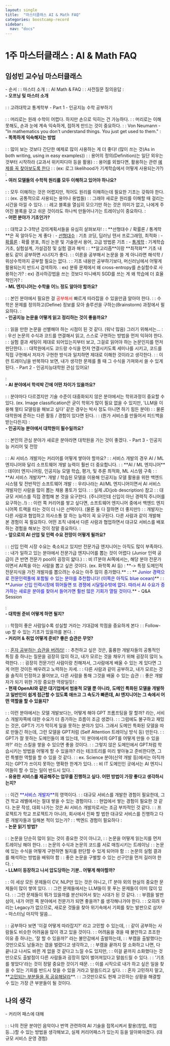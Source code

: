 ```yaml
---
layout: single
title:  "마스터클래스 AI & Math FAQ"
categories: boostcamp-record
sidebar:
  nav: "docs"
---
```


# 1주 마스터클래스 : AI & Math FAQ

<h2> 임성빈 교수님 마스터클래스</h2>
- 순서
: : 마스터 소개
: : AI Math & FAQ
: : 사전질문 질의응답
: <br><b>- 오프닝 및 마스터 소개</b><br><br>
: : 고려대학교 통계학부
- Part 1 - 인공지능 수학 공부하기<br><br>
: : 머리로는 원래 수학이 어렵다. 하지만 손으로 익히는 건 가능하다.
: : 머리로는 이해 못해도, 손과 눈에 계속 익숙하게, 접하게 만드는 것이 중요하다.
: : Von Neumann - "In mathematics you don't understand things. You just get used to them."
: <br><b>- 똑똑하게 익숙해지는 방법</b><br><br>
: : 많이 보는 것보다 간단한 예제로 많이 사용하는 게 더 좋다! (많이 쓰는 것(As in both writing, using in easy examples))
: : 용어의 정의(Definition)는 일단 외우는 것부터 시작하라 (교과서 위키피디아 등을 활용)
: : 용어를 외웠다면, 활용하는 관련 <u>예제를 꼭 찾아보도록 한다</u>
: : (ex: 로그 likelihood가 기계학습에서 어떻게 사용되는가?)
: <br><b>- 여러 모델들의 수학적 원리를 모두 이해하고 있어야 하나요?</b><br><br>
: : 모두 이해하는 것은 어렵지만, 적어도 원리를 이해하는데 필요한 기초는 갖춰야 한다.
: : (ex. 공통적으로 사용되는 용어나 용법들)
: : 그래야 새로운 원리를 이해할 때 걸리는 시간을 아낄 수 있다.
: : 레고 블록을 열심히 모으기만 하는 것은 의미가 없고, 나에게 주어진 블록을 갖고 쉬운 것이라도 하나씩 만들어나가는 트레이닝이 중요하다.
: <br><b>- 어떤 분야가 기초인가?</b><br><br>
: : 대학교 2-3학년 강의계획서들을 유심히 살펴보자!
: : **선형대수 / 확률론 / 통계학**은 꼭 알아두는 게 좋다
: - <u>선형대수</u> : 기초 코딩, 딥러닝 텐서 프로그래밍, 최적화
: - <u>확률론</u> : 확률 분포, 최신 논문 및 기술문서 용어, 고급 방법론 기초
: - <u>통계학</u> : 기계학습 기초, 실험설계, 가설검정 및 실험 결과 해석
: : **알고리즘**이랑 **최적화** 기초 내용도 같이 공부하면 시너지가 좋다.
: : 이론을 공부해서 논문을 쓸 게 아니라면 해석학 / 위상수학까지 공부할 필요는 없다.
: : 기초 내용만 공부하기보다, 머신러닝에서 어떻게 활용되는지 반드시 검색하자.
: ex) 분류 문제에서 왜 cross-entropy를 손실함수로 사용하는가?
: ex) 경사하강법을 쓰는 것보다 미니배치 SGD를 쓰는 게 왜 학습에 더 효율적인가?
: <br><b>- ML 엔지니어는 수학을 어느 정도 알아야 할까요?</b><br><br>
: : 본인 분야에서 필요한 걸 <span style="color:red">공부해서</span> 빠르게 따라잡을 수 있을만큼 알아야 한다.
: : 수학은 문제를 정의하고(Define) 정보를 모아 솔루션을 구하는(Brainstorm) 과정에서 필요하다.
: <br><b>- 인공지능 논문을 어떻게 읽고 정리하는 것이 좋을까요?</b><br><br>
: : 읽을 만한 논문을 선별해야 하는 시점이 된 것 같다. (워낙 많음) 그러기 위해서는...
: : 우선 논문의 수식과 코드를 연결해서 읽고, 스스로 구현하는 방법을 먼저 익혀야 한다.
: : 실험 결과 세팅이 제대로 되어있는지부터 보고, 그걸로 읽어야 하는 논문인지를 먼저 판단한다.
: : 대학원에서도 코드랑 수식을 먼저 연결시키도록 세미나를 시키고, 코드를 직접 구현해서 저자가 구현한 방식과 일치하면 제대로 이해한 것이라고 생각한다.
: :  이런 트레이닝을 반복하다 보면, 내가 생각한 문제를 풀 때 그 수식을 가져와서 쓸 수 있게 된다.
- Part 2 - 인공지능대학원 관심 있어요!<br><br>
: <br><b>- AI 분야에서 학석박 간에 어떤 차이가 있을까요?</b><br><br>
: : 분야마다 다르겠지만 기술 수준이 대중화되지 않은 분야에서는 학위과정이 중요할 수 있다. (ex. Image classification은 굳이 학위가 많이 필요 없을 수 있지만, 'LLM을 이용해 멀티 모델링을 해보고 싶다' 같은 경우는 박사 정도 아니면 하기 힘든 분야)
: : 물론 대학원에 준하는 다른 활동 / 경험이 있다면 된다.
: : (뭔가 서비스를 만들어서 피드백을 받는다든지)
: <br><b>- 인공지능 분야에서 대학원이 필수일까요?</b><br><br>
: : 본인의 관심 분야가 새로운 분야라면 대학원을 가는 것이 좋겠다.
- Part 3 - 인공지능 커리어 및 전망<br><br>
: : AI 서비스 개발자는 커리어를 어떻게 쌓아야 할까요?
: : 서비스 개발의 경우 AI / ML 엔지니어와 달리 소프트웨어 개발 능력이 훨씬 더 중요합니다.
: : **AI / ML 엔지니어** : 데이터 엔지니어링, 인공지능 모델 학습, 평가, 및 추론 최적화, ML 시스템 구축
: : **AI 서비스 개발자**: 개발 / 학습된 모델을 이용해 인공지능 모델 활용을 위한 백엔드 시스템 및 전반적인 소프트웨어 개발
: : 우리나라는 AI/ML 엔지니어이면서 AI 서비스 개발자인 사람을 많이 뽑는 채용 풍토가 있다.
: : 실제 JD(job description) 참고
: : 대규모 서비스를 직접 경험해 본 것을 요구한다. (주니어인데 신입이 아닌 경력직 주니어를 요구하는..!)
: : 이런 쪽 커리어를 쌓고 싶다면, 소프트웨어 엔지니어 중에서 백엔드 엔지니어쪽 트랙을 타는 것이 더 나은 선택이다. (물론 둘 다 잘하면 더 좋지만!)
: : 개발자는 다른 사람과 협업하고 의사소통 잘 하는 능력이 꼭 요구된다. 다른 사람과 같이 개발해 본 경험이 꼭 필요하다. 어떤 조직 내에서 다른 사람과 협업하면서 대규모 서비스를 배포하는 경험을 해보는 것이 정말 중요하다. 
: <br><b>- 앞으로의 AI 산업 및 인력 수요 전망이 어떻게 될까요?</b><br><br>
: : 신입 인력 시장 수요는 축소되고 있지만 전문가급 엔지니어는 아직도 많이 부족하다.
: : 내가 일하고 있는 분야에서 전문가급 엔지니어를 뽑는 것이 어렵다 (Junior 인력 공급이 큰 반면 전문가 pool이 굉장히 얇다.)
: : 비 IT분야 AI쪽에서는, 해당 분야 전문가이면서 AI쪽을 아는 사람을 뽑고 싶은 것이다. (ex. 화학쪽 AI 등)
: **-> 특정 도메인적 전문지식을 가진 개발자를 뽑으려는 수요는 아주 많이 증가했다.**
: : **<span style="color:blue"> Junior 경력으로 전문인력풀에 포함될 수 있는 분야를 추천합니다! (이쪽은 아직도 blue ocean)</span>** 
: : **<span style="color:blue">Junior 신입 인력시장에 뛰어들면 또 경쟁에 시달릴수밖에 없다. 따라서 AI 수요가 증가하는 새로운 분야를 찾아서 들어가면 훨씬 많은 기회가 열릴 것이다.</span>**
- Q&A Session<br><br>
: <br><b>- 대학원 준비 어떻게 하면 될지?</b><br><br>
: : 학점이 좋은 사람일수록 성실할 거라는 기대감에 학점을 중요하게 본다
: : Follow-up 할 수 있는 기초가 있을까를 본다.
: <br><b>- 커리어 & 취업 어떻게 준비? 좋은 습관은 무엇?</b><br><br>
: : <u>혼자 공부하는 습관을 버려라!</u>
: : 추천하고 싶은 것은, 훌륭한 개발자들의 공통적인 특징 중 하나는 질문을 굉장히 많이 하고, 내가 모르는 것을 채우기 위해 굉장히 많이 노력한다.
: : 굉장히 전문가인 사람이랑 친해져서, 그사람에게 배울 수 있는 게 있다면 그게 어떤 것이든 배우려고 노력하는 자세.
: : 다른 사람과 같이 공부하고, 내가 모르는 것을 솔직히 인정하고 물어보고, 다른 사람을 통해 그것을 배울 수 있는 습관
: : 좋은 개발자가 되기 위한 가장 중요한 역량일듯!
: <br><b>- 현재 OpenAI와 같은 대기업에서 범용적 모델 뿐 아니라, 도메인 특화된 모델을 개발하고 일반인이 쉽게 접근할 수 있도록 애쓰고 그 속도가 빠른데, AI 엔지니어는 그 속에서 어떤 역할을 할 수 있을지?</b><br><br>
: : 이런 분야에서는 모델 개발보다는, 어떻게 해야 GPT 프롬프팅을 잘 할까? 라는, 서비스 개발자쪽에 대한 수요가 더 증가하는 흐름이 조금 생겼다.
: : 그럼에도 불구하고 재밌는 것은, GPT가 기가 막히게 일을 못하는 분야가 있다. 그래서 도메인 특화된 모델을 따로 만들긴 하는데, 그런 모델을 GPT처럼 (Self Attention 트레이닝 방식 등) 만든다.
: : GPT가 잘 못하는 도메인들이 꽤 있는데, '이 분야에서의 GPT를 어떻게 만들 수 있을까?' 라는 스킬을 쌓을 수 있으면 좋을 것이다.
: : 그렇지 않은 도메인에서 GPT처럼 학습시키는 방법을 어떻게 할 수 있을까? 라는 테크트리를 미리 쌓아놓고 준비한다면, 그런 특별한 역할을 할 수 있을 것 같다.
: : ex. Science 분야(신약 개발 등)에서는 아직까지는 GPT가 쓰이지 못하는 명확한 한계가 있다.
: : 비 IT 도메인인 곳에서는 AI 엔지니어들이 할 수 있는 일이 반드시 있다.
: <br><b>- 유용한 서비스를 제공해주는 업무를 진행하고 싶다. 어떤 방법이 가장 좋다고 생각하시는지?</b><br><br>
: : 이건 <span style="color:blue">**서비스 개발자**</span>의 영역이다.
: : 대규모 서비스를 개발한 경험이 필요한데, 그건 학교 레벨에서는 절대 쌓을 수 있는 경험이다.
: : 현업에서 쌓는 경험이 필요한 것 같다. 논문 작성, 대회 나가는 것은 AI 서비스 개발자로서는 조금 부차적인 것 같다. 
: : 프로젝트가 학교 프로젝트가 아니라, 회사에서 진짜 할 법한 대규모 서비스를 진행하고 다른 개발자들과 일해본 적이 있는가?
: : 백엔드 경험이 필요하다
: <br><b>- 논문 읽기 방법?</b><br><br>
: : 논문을 단순히 많이 읽는 것이 중요한 것이 아니고,
: : 논문을 어떻게 읽는지를 먼저 트레이닝 해야 한다.
: : 논문의 수식과 논문의 코드를 서로 매칭시키는 트레이닝
: : 논문에 있는 수식을 어떻게 구현하면 될지를 판단할 수 있게 되어야 함
: : 논문의 실험 결과를 해석하는 방법을 배워야 함
: : 좋은 논문을 구별할 수 있는 선구안을 먼저 길러야 한다.
: <br><b>- LLM이 등장하고 나서 압도당하는 기분.. 어떻게 해야할까?</b><br><br>
: : 이 세상 모든 문제들이 CV, NLP만 있는 것은 아니고, IT 분야 외의 현실의 중요한 문제들이 많이 쌓여 있다.
: : 그런 문제들에서는 LLM들이 못 푸는 문제들이 이미 많이 있다.
: : 그런 문제들이 뭐가 있을까를 분산되어서 찾는 시대가 된 것 같다.
: : 부캠을 발판삼아, 내가 어떤 쪽 분야에서 전문가가 되면 좋을까? 를 생각해나가야 한다.
: : 오히려 우리는 Legacy가 없으므로, 새로운 것들을 찾아 위기속에서 기회를 찾는 발판으로 삼자!
- 마스터님 마지막 말씀...<br><br>
: : 공부하다 보면 '이걸 어떻게 따라잡지?' 라고 고민할 수 있는데,
: : 같이 공부하는 사람들도 비슷한 어려움을 많이 겪고 있을 것이다.
: : 어려움을 겪을 때 불안하고 초조한 이유 중 하나는, '잘 할 수 있을까?' 라는 불안감에서 출발하는데,
: : 부캠을 출발했다는 것만으로도 남들과는 갭을 벌렸다고 생각하고,
: : 부캠을 끝까지 잘 소화하고 나면, 다 끝나고 나서도 바뀐 게 없을 것 같다고 느낄 수도 있지만,
: : 이걸 끝까지 소화했다는 것만으로도 출발점이 다른 사람들과 굉장히 많이 벌어져있다고 말씀드릴 수 있다.
: : '기초를 쌓았다'라는 것이 정말 중요한 것이기 때문.
: : 이를 시작으로 내가 하고 싶은 일을 찾을 수 있는 기회를 반드시 찾을 수 있을 거라고 말씀드리고 싶다.
: : 혼자 고민하지 말고, **<u>고민되는 부분들을 꼭 공유해달라</u>**.
: : 그것만으로도 현재 고민하는 상황을 해결할 수 있는 가장 큰 부분들이 될 것이다.

<h2>나의 생각</h2>
- 커리어 패스에 대해<br><br>
: : 나의 전문 분야인 음악이나 번역 관련하여 AI 기술을 접목시켜서 활용(창업, 취업 등...)할 수 있는 방법을 생각해보고, 실제 커리어패스가 있는지 등을 알아봐야겠다. (대규모 서비스 운영 경험)